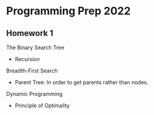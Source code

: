 # Programming Prep 2022

## **Homework 1**

The Binary Search Tree

* Recursion

Breadth-First Search

* Parent Tree: In order to get parents rather than nodes.

Dynamic Programming

* Principle of Optimality
